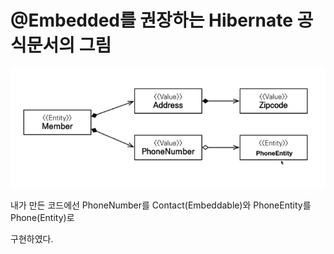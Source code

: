 # @Embedded를 권장하는 Hibernate 공식문서의 그림

![img.png](../../../../../../docs/file/embed.png)

내가 만든 코드에선 PhoneNumber를 Contact(Embeddable)와 PhoneEntity를 Phone(Entity)로

구현하였다.